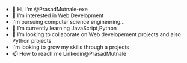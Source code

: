 - 👋 Hi, I’m @PrasadMutnale-exe
- 👀 I’m interested in Web Development
- I'm pursuing computer science engineering...
- 🌱 I’m currently learning JavaScript,Python
- 💞️ I’m looking to collaborate on Web developement projects and also Python projects
- I'm looking to grow my skills through a projects
- 📫 How to reach me Linkedin@PrasadMutnale

<!---
PrasadMutnale-exe/PrasadMutnale-exe is a ✨ special ✨ repository because its `README.md` (this file) appears on your GitHub profile.
You can click the Preview link to take a look at your changes.
--->
